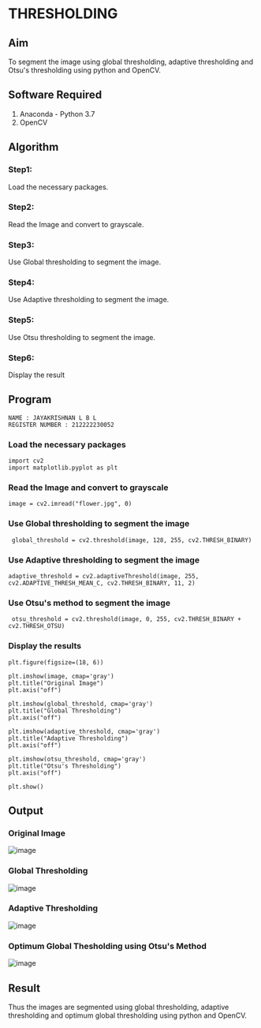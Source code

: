 # THRESHOLDING
## Aim
To segment the image using global thresholding, adaptive thresholding and Otsu's thresholding using python and OpenCV.

## Software Required
1. Anaconda - Python 3.7
2. OpenCV

## Algorithm

### Step1:
Load the necessary packages.

### Step2:
Read the Image and convert to grayscale.

### Step3:
Use Global thresholding to segment the image.

### Step4:
Use Adaptive thresholding to segment the image.

### Step5:
Use Otsu thresholding to segment the image.

### Step6:
Display the result

## Program
```
NAME : JAYAKRISHNAN L B L
REGISTER NUMBER : 212222230052
```

### Load the necessary packages
```
import cv2
import matplotlib.pyplot as plt

```


### Read the Image and convert to grayscale
```
image = cv2.imread("flower.jpg", 0)
```


### Use Global thresholding to segment the image
```
 global_threshold = cv2.threshold(image, 128, 255, cv2.THRESH_BINARY)
```


### Use Adaptive thresholding to segment the image
```
adaptive_threshold = cv2.adaptiveThreshold(image, 255, cv2.ADAPTIVE_THRESH_MEAN_C, cv2.THRESH_BINARY, 11, 2)
```


### Use Otsu's method to segment the image 

```
 otsu_threshold = cv2.threshold(image, 0, 255, cv2.THRESH_BINARY + cv2.THRESH_OTSU)
```


### Display the results
```
plt.figure(figsize=(18, 6))

plt.imshow(image, cmap='gray')
plt.title("Original Image")
plt.axis("off")

plt.imshow(global_threshold, cmap='gray')
plt.title("Global Thresholding")
plt.axis("off")

plt.imshow(adaptive_threshold, cmap='gray')
plt.title("Adaptive Thresholding")
plt.axis("off")

plt.imshow(otsu_threshold, cmap='gray')
plt.title("Otsu's Thresholding")
plt.axis("off")

plt.show()

```
## Output

### Original Image
![image](https://github.com/Jayakrishnan22003251/THRESHOLDING/assets/120232371/48e8fdab-5640-4933-a639-1f48a582d7f6)



### Global Thresholding
![image](https://github.com/Jayakrishnan22003251/THRESHOLDING/assets/120232371/6896f3f9-95bb-45e8-afb3-dbffb41601e1)



### Adaptive Thresholding
![image](https://github.com/Jayakrishnan22003251/THRESHOLDING/assets/120232371/e38777bc-7cf7-4cd7-8073-2a8131f9cbe5)



### Optimum Global Thesholding using Otsu's Method
![image](https://github.com/Jayakrishnan22003251/THRESHOLDING/assets/120232371/9f5ad4a5-4fad-4d1e-981d-b6a9135fd0dd)




## Result
Thus the images are segmented using global thresholding, adaptive thresholding and optimum global thresholding using python and OpenCV.

